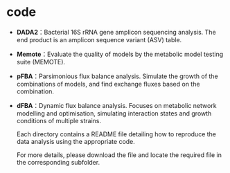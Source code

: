 # code

- **DADA2**：Bacterial 16S rRNA gene amplicon sequencing analysis. The end product is an amplicon sequence variant (ASV) table.

- **Memote**：Evaluate the quality of models by the metabolic model testing suite (MEMOTE).

- **pFBA**：Parsimonious flux balance analysis. Simulate the growth of the combinations of models, and find exchange fluxes based on the combination.

- **dFBA**：Dynamic flux balance analysis. Focuses on metabolic network modelling and optimisation, simulating interaction states and growth conditions of multiple strains.




  Each directory contains a README file detailing how to reproduce the data analysis using the appropriate code.				
  
  For more details, please download the file and locate the required file in the corresponding subfolder.  
